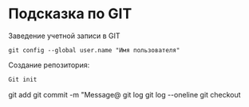 # Подсказка по GIT

Заведение учетной записи в GIT
```SH
git config --global user.name "Имя пользователя"
```

Создание репозитория:
```sh
Git init
```

git add
git commit -m "Message@
git log
git log --oneline
git checkout

